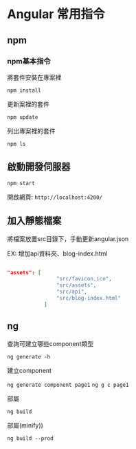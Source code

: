 # Angular 常用指令

## npm

### npm基本指令

將套件安裝在專案裡

`npm install`

更新案裡的套件

`npm update`

列出專案裡的套件

`npm ls`

## 啟動開發伺服器

`npm start`

開啟網頁: `http://localhost:4200/`

## 加入靜態檔案

將檔案放置src目錄下，手動更新angular.json

EX: 增加api資料夾、blog-index.html

```json

"assets": [
                "src/favicon.ico",
                "src/assets",
                "src/api",
                "src/blog-index.html"
            ]

```

## ng

查詢可建立哪些component類型

`ng generate -h`

建立component

`ng generate component page1`
`ng g c page1`

部屬

`ng build`

部屬(minify))

`ng build --prod`

